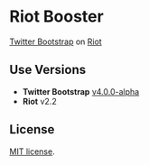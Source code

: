 
# Riot Booster

[Twitter Bootstrap](http://getbootstrap.com/) on [Riot](http://riotjs.com/)

## Use Versions

- **Twitter Bootstrap** [v4.0.0-alpha](http://v4-alpha.getbootstrap.com/)
- **Riot** v2.2

## License

[MIT license](http://opensource.org/licenses/MIT).
